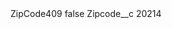 <?xml version="1.0" encoding="UTF-8"?>
<CustomMetadata xmlns="http://soap.sforce.com/2006/04/metadata" xmlns:xsi="http://www.w3.org/2001/XMLSchema-instance" xmlns:xsd="http://www.w3.org/2001/XMLSchema">
    <label>ZipCode409</label>
    <protected>false</protected>
    <values>
        <field>Zipcode__c</field>
        <value xsi:type="xsd:string">20214</value>
    </values>
</CustomMetadata>
